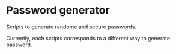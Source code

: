 # Password generator
Scripts to generate randome and secure passwords.

Currently, each scripts corresponds to a different way to generate password.
